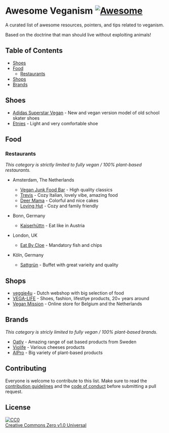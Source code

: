 # Awesome Veganism [![Awesome](https://cdn.rawgit.com/sindresorhus/awesome/d7305f38d29fed78fa85652e3a63e154dd8e8829/media/badge.svg)](https://github.com/sindresorhus/awesome)

A curated list of awesome resources, pointers, and tips related to veganism.

Based on the doctrine that man should live without exploiting animals!

## Table of Contents

 - [Shoes](#shoes)
 - [Food](#food)
   - [Restaurants](#restaurants)
 - [Shops](#shops)
 - [Brands](#brands)


## Shoes

 - [Adidas Superstar Vegan](https://www.adidas.com/us/superstar-vegan-shoes/FW2295.html) - New and vegan version model of old school skater shoes
 - [Etnies](https://www.etnies.com/us/collections/vegan/) - Light and very comfortable shoe

## Food

### Restaurants

*This category is strictly limited to fully vegan / 100% plant-based restaurants.*

 - Amsterdam, The Netherlands
   - [Vegan Junk Food Bar](https://www.veganjunkfoodbar.com/) - High quality classics
   - [Trevis](https://www.trevisamsterdam.nl/) - Cozy Italian, lovely vibe, amazing food
   - [Deer Mama](https://deermama.nl/) - Colorful and nice cakes
   - [Loving Hut](https://www.facebook.com/lovinghutamsterdam) - Cozy and family friendly

 - Bonn, Germany
   - [Kaiserhüttn](https://kaiserhuettn.com/) - Eat like in Austria

 - London, UK
   - [Eat By Cloe](https://eatbychloe.com/) - Mandatory fish and chips

 - Köln, Germany
   - [Sattgrün](https://www.sattgruen.com/) - Buffet with great varieity and quality

## Shops

 - [veggie4u](https://webshop.veggie4u.nl/) - Dutch webshop with big selection of food
 - [VEGA-LIFE](https://www.vega-life.nl/) - Shoes, fashion, lifestlye products, 20+ years around
 - [Vegan Mission](https://www.veganmission.nl/) - Online store for Belgium and the Netherlands

## Brands

*This category is stricly limited to fully vegan / 100% plant-based brands.*

 - [Oatly](https://www.oatly.com/int/) - Amazing range of oat based products from Sweden
 - [Violife](https://violifefoods.com/) - Various cheeses products
 - [AlPro](https://www.alpro.com/nl/) - Big variety of plant-based products

## Contributing

Everyone is welcome to contribute to this list. Make sure to read the [contribution guidelines](CONTRIBUTING.md) and the [code of conduct](CODE_OF_CONDUCT.md) before submitting a pull request.

## License

[![CC0](http://mirrors.creativecommons.org/presskit/buttons/88x31/svg/cc-zero.svg)](https://creativecommons.org/publicdomain/zero/1.0/)\
[Creative Commons Zero v1.0 Universal](LICENSE.md)

